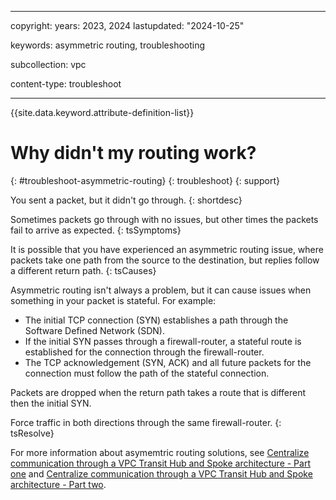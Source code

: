 
---

copyright:
  years: 2023, 2024
lastupdated: "2024-10-25"

keywords: asymmetric routing, troubleshooting

subcollection: vpc

content-type: troubleshoot

---

{{site.data.keyword.attribute-definition-list}}

# Why didn't my routing work?
{: #troubleshoot-asymmetric-routing}
{: troubleshoot}
{: support}

You sent a packet, but it didn't go through.
{: shortdesc}

Sometimes packets go through with no issues, but other times the packets fail to arrive as expected.
{: tsSymptoms}

It is possible that you have experienced an asymmetric routing issue, where packets take one path from the source to the destination, but replies follow a different return path.
{: tsCauses}

Asymmetric routing isn't always a problem, but it can cause issues when something in your packet is stateful. For example:

* The initial TCP connection (SYN) establishes a path through the Software Defined Network (SDN).
* If the initial SYN passes through a firewall-router, a stateful route is established for the connection through the firewall-router.
* The TCP acknowledgement (SYN, ACK) and all future packets for the connection must follow the path of the stateful connection.

Packets are dropped when the return path takes a route that is different then the initial SYN.

Force traffic in both directions through the same firewall-router.
{: tsResolve}

For more information about asymemtric routing solutions, see [Centralize communication through a VPC Transit Hub and Spoke architecture - Part one](/docs/solution-tutorials?topic=solution-tutorials-vpc-transit1) and [Centralize communication through a VPC Transit Hub and Spoke architecture - Part two](/docs/solution-tutorials?topic=solution-tutorials-vpc-transit2).
